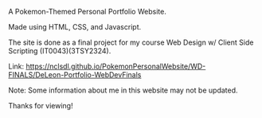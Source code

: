 A Pokemon-Themed Personal Portfolio Website.

Made using HTML, CSS, and Javascript.

The site is done as a final project for my course Web Design w/ Client Side Scripting (IT0043)(3TSY2324).

Link: https://nclsdl.github.io/PokemonPersonalWebsite/WD-FINALS/DeLeon-Portfolio-WebDevFinals

Note: Some information about me in this website may not be updated.

Thanks for viewing!
